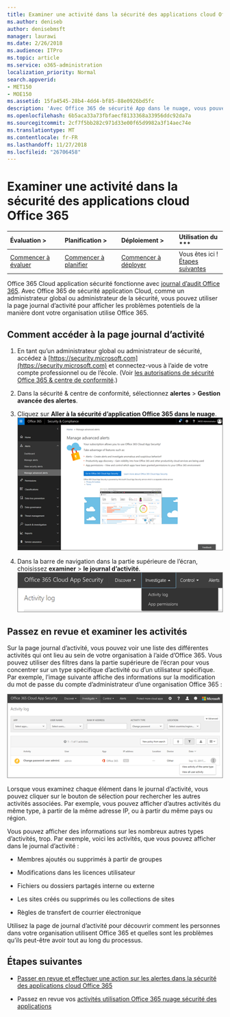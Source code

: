 ```yaml
---
title: Examiner une activité dans la sécurité des applications cloud Office 365
ms.author: deniseb
author: denisebmsft
manager: laurawi
ms.date: 2/26/2018
ms.audience: ITPro
ms.topic: article
ms.service: o365-administration
localization_priority: Normal
search.appverid:
- MET150
- MOE150
ms.assetid: 15fa4545-28b4-4dd4-bf85-88e0926bd5fc
description: 'Avec Office 365 de sécurité App dans le nuage, vous pouvez voir ce qui se passe dans votre environnement Office 365 en observant chargées activités et comptes. '
ms.openlocfilehash: 6b5aca33a73fbfaecf8133368a33956ddc92da7a
ms.sourcegitcommit: 2cf7f5bb282c971d33e00f65d9982a3f14aec74e
ms.translationtype: MT
ms.contentlocale: fr-FR
ms.lasthandoff: 11/27/2018
ms.locfileid: "26706458"
---
```

# <a name="investigate-an-activity-in-office-365-cloud-app-security"></a>Examiner une activité dans la sécurité des applications cloud Office 365
  
|Évaluation **\>**|Planification **\>**|Déploiement **\>**|Utilisation du ***|
|:-----|:-----|:-----|:-----|
|[Commencer à évaluer](office-365-cas-overview.md) <br/> |[Commencer à planifier](get-ready-for-office-365-cas.md) <br/> |[Commencer à déployer](turn-on-office-365-cas.md) <br/> |Vous êtes ici !  <br/> [Étapes suivantes](#next-steps) <br/> |
   
Office 365 Cloud application sécurité fonctionne avec [journal d’audit Office 365](detailed-properties-in-the-office-365-audit-log.md). Avec Office 365 de sécurité application Cloud, comme un administrateur global ou administrateur de la sécurité, vous pouvez utiliser la page journal d’activité pour afficher les problèmes potentiels de la manière dont votre organisation utilise Office 365.
  
## <a name="how-to-get-to-the-activity-log-page"></a>Comment accéder à la page journal d’activité

1. En tant qu’un administrateur global ou administrateur de sécurité, accédez à [https://security.microsoft.com](https://security.microsoft.com) et connectez-vous à l’aide de votre compte professionnel ou de l’école. (Voir [les autorisations de sécurité Office 365 &amp; centre de conformité](permissions-in-the-security-and-compliance-center.md).)
    
2. Dans la sécurité &amp; centre de conformité, sélectionnez **alertes** \> **Gestion avancée des alertes**.
    
3. Cliquez sur **Aller à la sécurité d’application Office 365 dans le nuage**.<br/>![Dans la sécurité &amp; centre de conformité, cliquez sur Gérer les alertes avancées pour accéder à la sécurité d’application dans le nuage Office 365](media/958632d4-03e3-4ade-8e22-d5509db6fca7.png)
  
4. Dans la barre de navigation dans la partie supérieure de l’écran, choisissez **examiner** \> **le journal d’activité**.<br/>![Dans le portail O365 autorités de certification, cliquez sur examiner.](media/8c7b87c9-71a6-4952-adb2-185e941ffe9a.png)
  
## <a name="review-and-investigate-activities"></a>Passez en revue et examiner les activités

Sur la page journal d’activité, vous pouvez voir une liste des différentes activités qui ont lieu au sein de votre organisation à l’aide d’Office 365. Vous pouvez utiliser des filtres dans la partie supérieure de l’écran pour vous concentrer sur un type spécifique d’activité ou d’un utilisateur spécifique. Par exemple, l’image suivante affiche des informations sur la modification du mot de passe du compte d’administrateur d’une organisation Office 365 :
  
![Dans Office 365 Cloud application sécurité, choisissez examiner \> le journal d’activité.](media/5d54600c-59cd-4f33-b4f0-29b75c37baae.png)
  
Lorsque vous examinez chaque élément dans le journal d’activité, vous pouvez cliquer sur le bouton de sélection pour rechercher les autres activités associées. Par exemple, vous pouvez afficher d’autres activités du même type, à partir de la même adresse IP, ou à partir du même pays ou région.
  
Vous pouvez afficher des informations sur les nombreux autres types d’activités, trop. Par exemple, voici les activités, que vous pouvez afficher dans le journal d’activité :
  
- Membres ajoutés ou supprimés à partir de groupes
    
- Modifications dans les licences utilisateur
    
- Fichiers ou dossiers partagés interne ou externe
    
- Les sites créés ou supprimés ou les collections de sites
    
- Règles de transfert de courrier électronique
    
Utilisez la page de journal d’activité pour découvrir comment les personnes dans votre organisation utilisent Office 365 et quelles sont les problèmes qu’ils peut-être avoir tout au long du processus.
  
## <a name="next-steps"></a>Étapes suivantes

- [Passer en revue et effectuer une action sur les alertes dans la sécurité des applications cloud Office 365](review-office-365-cas-alerts.md)
    
- Passez en revue vos [activités utilisation Office 365 nuage sécurité des applications](utilization-activities-for-ocas.md)
    

